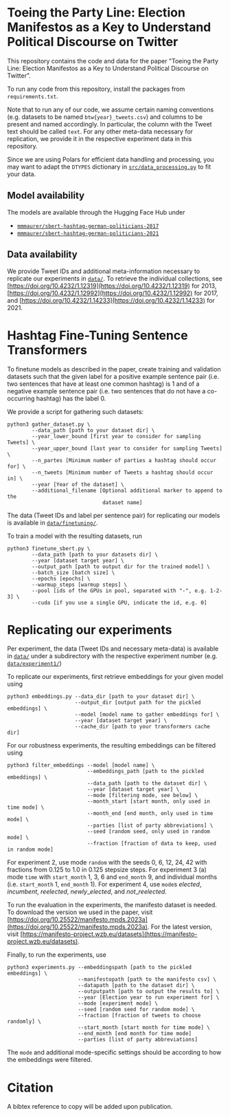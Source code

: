 # Toeing the Party Line: Election Manifestos as a Key to Understand Political Discourse on Twitter

This repository contains the code and data for the paper "Toeing the Party Line: Election Manifestos as a Key to Understand Political Discourse on Twitter".

To run any code from this repository, install the packages from `requirements.txt`.

Note that to run any of our code, we assume certain naming conventions (e.g. datasets to be named `btw{year}_tweets.csv`) and columns to be present and named accordingly. In particular, the column with the Tweet text should be called `text`. For any other meta-data necessary for replication, we provide it in the respective experiment data in this repository. 

Since we are using Polars for efficient data handling and processing, you may want to adapt the `DTYPES` dictionary in [`src/data_processing.py`](src/data_processing.py) to fit your data.
## Model availability

The models are available through the Hugging Face Hub under 
- [`mmmaurer/sbert-hashtag-german-politicians-2017`](https://huggingface.co/mmmaurer/sbert-hashtag-german-politicians-2017)
- [`mmmaurer/sbert-hashtag-german-politicians-2021`](https://huggingface.co/mmmaurer/sbert-hashtag-german-politicians-2017)

## Data availability
We provide Tweet IDs and additional meta-information necessary to replicate our experiments in [`data/`](data/).
To retrieve the individual collections, see [https://doi.org/10.4232/1.12319](https://doi.org/10.4232/1.12319) for 2013, [https://doi.org/10.4232/1.12992](https://doi.org/10.4232/1.12992) for 2017, and [https://doi.org/10.4232/1.14233](https://doi.org/10.4232/1.14233) for 2021.

# Hashtag Fine-Tuning Sentence Transformers
To finetune models as described in the paper, create training and validation datasets such that the given label for a positive example sentence pair (i.e. two sentences that have at least one common hashtag) is $1$ and of a negative example sentence pair (i.e. two sentences that do not have a co-occurring hashtag) has the label $0$.

We provide a script for gathering such datasets:

```
python3 gather_dataset.py \
        --data_path [path to your dataset dir] \
        --year_lower_bound [first year to consider for sampling Tweets] \
        --year_upper_bound [last year to consider for sampling Tweets] \
        --n_partes [Minimum number of parties a hashtag should occur for] \
        --n_tweets [Minimum number of Tweets a hashtag should occur in] \
        --year [Year of the dataset] \
        --additional_filename [Optional additional marker to append to the
                               dataset name]
```
The data (Tweet IDs and label per sentence pair) for replicating our models is available in [`data/finetuning/`](data/finetuning/).

To train a model with the resulting datasets, run

```
python3 finetune_sbert.py \
        --data_path [path to your datasets dir] \
        --year [dataset target year] \
        --output_path [path to output dir for the trained model] \
        --batch_size [batch size] \
        --epochs [epochs] \
        --warmup_steps [warmup steps] \
        --pool [ids of the GPUs in pool, separated with "-", e.g. 1-2-3] \
        --cuda [if you use a single GPU, indicate the id, e.g. 0]
```

# Replicating our experiments

Per experiment, the data (Tweet IDs and necessary meta-data) is available in [`data/`](data/) under a subdirectory with the respective experiment number (e.g. [`data/experiment1/`](data/experiment1/))

To replicate our experiments, first retrieve embeddings for your given model using 
```
python3 embeddings.py --data_dir [path to your dataset dir] \
                      --output_dir [output path for the pickled embeddings] \
                      --model [model name to gather embeddings for] \
                      --year [dataset target year] \
                      --cache_dir [path to your transformers cache dir]
```

For our robustness experiments, the resulting embeddings can be filtered using

```
python3 filter_embeddings --model [model name] \
                          --embeddings_path [path to the pickled embeddings] \
                          --data_path [path to the dataset dir] \
                          --year [dataset target year] \
                          --mode [filtering mode, see below] \
                          --month_start [start month, only used in time mode] \
                          --month_end [end month, only used in time mode] \
                          --parties [list of party abbreviations] \
                          --seed [random seed, only used in random mode] \
                          --fraction [fraction of data to keep, used in random mode]
```

For experiment 2, use mode `random` with the seeds $0$, $6$, $12$, $24$, $42$ with fractions from $0.125$ to $1.0$ in $0.125$ stepsize steps. For experiment 3 (a) mode `time` with `start_month` $1$, $3$, $6$ and `end_month` $9$, and individual months (i.e. `start_month` $1$, `end_month` $1$). For experiment 4, use `mode`s $elected$, $incumbent$, $reelected$, $newly\_elected$, and $not\_reelected$.

To run the evaluation in the experiments, the manifesto dataset is needed. To download the version we used in the paper, visit [https://doi.org/10.25522/manifesto.mpds.2023a](https://doi.org/10.25522/manifesto.mpds.2023a). For the latest version, visit [https://manifesto-project.wzb.eu/datasets](https://manifesto-project.wzb.eu/datasets).

Finally, to run the experiments, use

```
python3 experiments.py --embeddingspath [path to the pickled embeddings] \
                       --manifestopath [path to the manifesto csv] \
                       --datapath [path to the dataset dir] \
                       --outputpath [path to output the results to] \
                       --year [Election year to run experiment for] \
                       --mode [experiment mode] \
                       --seed [random seed for random mode] \
                       --fraction [fraction of tweets to choose randomly] \
                       --start_month [start month for time mode] \
                       --end_month [end month for time mode]
                       --parties [list of party abbreviations]
```
The `mode` and additional mode-specific settings should be according to how the embeddings were filtered.

# Citation
A bibtex reference to copy will be added upon publication.